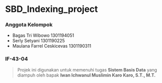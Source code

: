 # SBD_Indexing_project
### Anggota Kelompok 
* Bagas Tri Wibowo 1301194051
* Serly Setyani 1301190225
* Maulana Farrel Ceskicevas 1301190311

### IF-43-04

>Projek ini digunakan untuk memenuhi tugas **Sistem Basis Data** yang diampuh oleh bapak **Iwan Ichwanul Muslimin Karo Karo, S.T., M.T.**	
